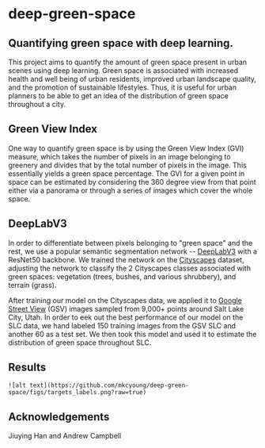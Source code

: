 # deep-green-space

## Quantifying green space with deep learning.

This project aims to quantify the amount of green space present in urban scenes using deep learning.  Green space is associated with increased health and well being of urban residents, improved urban landscape quality, and the promotion of sustainable lifestyles. Thus, it is useful for urban planners to be able to get an idea of the distribution of green space throughout a city.

## Green View Index
One way to quantify green space is by using the Green View Index (GVI) measure, which takes the number of pixels in an image belonging to greenery and divides that by the total number of pixels in the image. This essentially yields a green space percentage. The GVI for a given point in space can be estimated by considering the 360 degree view from that point either via a panorama or through a series of images which cover the whole space. 

## DeepLabV3
In order to differentiate between pixels belonging to "green space" and the rest, we use a popular semantic segmentation network -- [DeepLabV3](https://arxiv.org/abs/1706.05587) with a ResNet50 backbone. We trained the network on the [Cityscapes](https://www.cityscapes-dataset.com/) dataset, adjusting the network to classify the 2 Cityscapes classes associated with green spaces: vegetation (trees, bushes, and various shrubbery), and terrain (grass).

After training our model on the Cityscapes data, we applied it to [Google Street View](https://developers.google.com/maps/documentation/streetview/overview) (GSV) images sampled from 9,000+ points around Salt Lake City, Utah. In order to eek out the best performance of our model on the SLC data, we hand labeled 150 training images from the GSV SLC and another 60 as a test set. We then took this model and used it to estimate the distribution of green space throughout SLC.

## Results

```
![alt text](https://github.com/mkcyoung/deep-green-space/figs/targets_labels.png?raw=true)
```




## Acknowledgements 
Jiuying Han and Andrew Campbell

